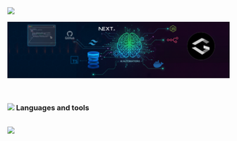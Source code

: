 <img src="https://user-images.githubusercontent.com/74038190/214644152-52f47eb3-5e31-4f47-8758-05c9468d5596.gif" width="30">

![Header](./images/github-header-image.png)

<br>

### <img src="https://user-images.githubusercontent.com/74038190/212744289-c46f1717-bfc9-4724-8ef3-4b08e3583110.gif" width="20"> Languages and tools

<br>

  <img src="https://skillicons.dev/icons?i=html,css,js,ts,react,tailwind,nextjs,nodejs,docker,postgresql,cloudflare,jenkins,jest,markdown,pnpm,prisma,redis,supabase,vscode&perline=30"       width="300"/>
